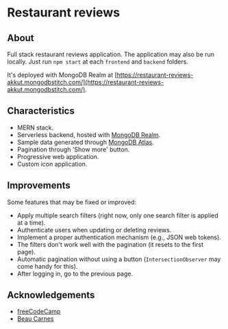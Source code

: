 # Restaurant reviews

## About

Full stack restaurant reviews application. The application may also be run locally. Just run `npm start` at each `frontend` and `backend` folders.

It's deployed with MongoDB Realm at [https://restaurant-reviews-akkut.mongodbstitch.com/](https://restaurant-reviews-akkut.mongodbstitch.com/).

## Characteristics

- MERN stack.
- Serverless backend, hosted with [MongoDB Realm](https://www.mongodb.com/realm).
- Sample data generated through [MongoDB Atlas](https://www.mongodb.com/atlas).
- Pagination through 'Show more' button.
- Progressive web application.
- Custom icon application.

## Improvements

Some features that may be fixed or improved:

- Apply multiple search filters (right now, only one search filter is applied at a time).
- Authenticate users when updating or deleting reviews.
- Implement a proper authentication mechanism (e.g., JSON web tokens).
- The filters don't work well with the pagination (it resets to the first page).
- Automatic pagination without using a button (`IntersectionObserver` may come handy for this).
- After logging in, go to the previous page.

## Acknowledgements

- [freeCodeCamp](https://www.freecodecamp.org/)
- [Beau Carnes](https://github.com/beaucarnes)
